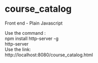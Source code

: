 # course_catalog
Front end - Plain Javascript
<br>

Use the command :  <br>
npm install http-server -g 
<br>
http-server
<br>
Use the link: <br>
http://localhost:8080/course_catalog.html
